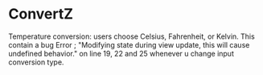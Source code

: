 # ConvertZ

Temperature conversion: users choose Celsius, Fahrenheit, or Kelvin. 
This contain a bug Error ; "Modifying state during view update, this will cause undefined behavior." on line 19, 22 and 25 whenever u change input conversion type. 
